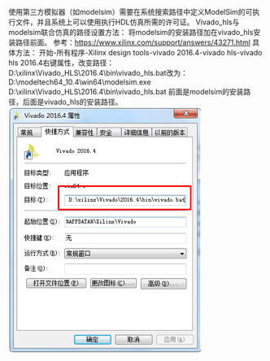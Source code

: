 使用第三方模拟器（如modelsim）需要在系统搜索路径中定义ModelSim的可执行文件，并且系统上可以使用执行HDL仿真所需的许可证。
Vivado_hls与modelsim联合仿真的路径设置方法：
将modelsim的安装路径加在vivado_hls安装路径前面。
参考：https://www.xilinx.com/support/answers/43271.html
具体方法：
开始-所有程序-Xilinx design tools-vivado 2016.4-vivado hls-vivado hls 2016.4右键属性，改变路径：
D:\xilinx\Vivado_HLS\2016.4\bin\vivado_hls.bat改为：
D:\modeltech64_10.4\win64\modelsim.exe D:\xilinx\Vivado_HLS\2016.4\bin\vivado_hls.bat
前面是modelsim的安装路径，后面是vivado_hls的安装路径。
![image](https://github.com/tigerZhouCN/picture/blob/master/picture/vivado%E5%92%8Cmodelsim%E8%81%94%E5%90%88%E4%BB%BF%E7%9C%9F.png) 
